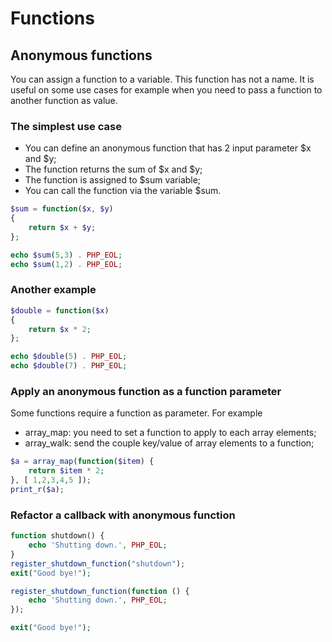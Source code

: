# Functions

## Anonymous functions

You can assign a function to a variable.
This function has not a name.
It is useful on some use cases for example when you need to pass a function to another function as value.
### The simplest use case
- You can define an anonymous function that has 2 input parameter $x and $y;
- The function returns the sum of $x and $y;
- The function is assigned to $sum variable;
- You can call the function via the variable $sum.

```php
$sum = function($x, $y)
{
    return $x + $y;
};

echo $sum(5,3) . PHP_EOL;
echo $sum(1,2) . PHP_EOL;
```

### Another example

```php
$double = function($x)
{
    return $x * 2;
};

echo $double(5) . PHP_EOL;
echo $double(7) . PHP_EOL;
```

### Apply an anonymous function as a function parameter

Some functions require a function as parameter.
For example
- array_map: you need to set a function to apply to each array elements;
- array_walk: send the couple key/value of array elements to a function;

```php
$a = array_map(function($item) {
    return $item * 2;
}, [ 1,2,3,4,5 ]);
print_r($a);
```

### Refactor a callback with anonymous function

```php
function shutdown() {
    echo 'Shutting down.', PHP_EOL;
}
register_shutdown_function("shutdown");
exit("Good bye!");
```



```php
register_shutdown_function(function () {
    echo 'Shutting down.', PHP_EOL;
});

exit("Good bye!");
```
